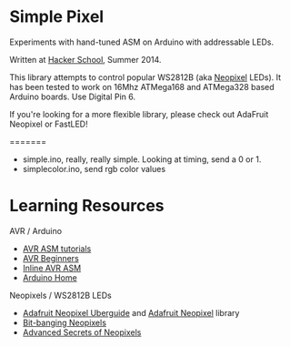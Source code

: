 Simple Pixel
==========
Experiments with hand-tuned ASM on Arduino with addressable LEDs.

Written at [Hacker School](http://www.hackerschool.com/), Summer 2014.

This library attempts to control popular WS2812B (aka [Neopixel](https://www.adafruit.com/search?q=neopixel) LEDs). It has been tested to work on 16Mhz ATMega168 and ATMega328 based Arduino boards. Use Digital Pin 6.

If you're looking for a more flexible library, please check out AdaFruit Neopixel or FastLED!

=======

* simple.ino, really, really simple. Looking at timing, send a 0 or 1.
* simplecolor.ino, send rgb color values


Learning Resources
=======

AVR / Arduino

* [AVR ASM tutorials](http://www.avr-asm-tutorial.net/avr_en/beginner/)
* [AVR Beginners](http://www.avrbeginners.net/)
* [Inline AVR ASM](http://www.nongnu.org/avr-libc/user-manual/inline_asm.html)
* [Arduino Home](http://www.arduino.cc/)

Neopixels / WS2812B LEDs

* [Adafruit Neopixel Uberguide](https://learn.adafruit.com/adafruit-neopixel-uberguide/overview) and [Adafruit Neopixel](https://github.com/adafruit/Adafruit_NeoPixel) library
* [Bit-banging Neopixels](http://www.instructables.com/id/Bitbanging-step-by-step-Arduino-control-of-WS2811-/)
* [Advanced Secrets of Neopixels](http://wp.josh.com/2014/05/13/ws2812-neopixels-are-not-so-finicky-once-you-get-to-know-them/)